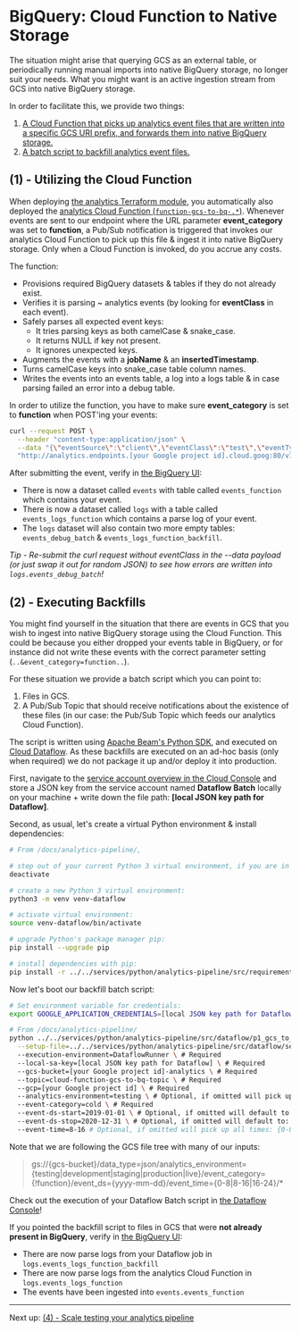 # BigQuery: Cloud Function to Native Storage

The situation might arise that querying GCS as an external table, or periodically running manual imports into native BigQuery storage, no longer suit your needs. What you might want is an active ingestion stream from GCS into native BigQuery storage.

In order to facilitate this, we provide two things:

1. [A Cloud Function that picks up analytics event files that are written into a specific GCS URI prefix, and forwards them into native BigQuery storage.](#1---utilizing-the-cloud-function)
2. [A batch script to backfill analytics event files.](#2---executing-backfills)

## (1) - Utilizing the Cloud Function

When deploying [the analytics Terraform module](../../services/terraform/module-analytics), you automatically also deployed the [analytics Cloud Function (`function-gcs-to-bq-.*`)](https://console.cloud.google.com/functions/list). Whenever events are sent to our endpoint where the URL parameter **event_category** was set to **function**, a Pub/Sub notification is triggered that invokes our analytics Cloud Function to pick up this file & ingest it into native BigQuery storage. Only when a Cloud Function is invoked, do you accrue any costs.

The function:

- Provisions required BigQuery datasets & tables if they do not already exist.
- Verifies it is parsing ~ analytics events (by looking for **eventClass** in each event).
- Safely parses all expected event keys:
    + It tries parsing keys as both camelCase & snake_case.
    + It returns NULL if key not present.
    + It ignores unexpected keys.
- Augments the events with a **jobName** & an **insertedTimestamp**.
- Turns camelCase keys into snake_case table column names.
- Writes the events into an events table, a log into a logs table & in case parsing failed an error into a debug table.

In order to utilize the function, you have to make sure **event_category** is set to **function** when POST'ing your events:

```bash
curl --request POST \
  --header "content-type:application/json" \
  --data "{\"eventSource\":\"client\",\"eventClass\":\"test\",\"eventType\":\"cloud_function\",\"eventTimestamp\":1562599755,\"eventIndex\":6,\"sessionId\":\"f58179a375290599dde17f7c6d546d78\",\"buildVersion\":\"2.0.13\",\"eventEnvironment\":\"testing\",\"eventAttributes\":{\"playerId\": 12345678}}" \
  "http://analytics.endpoints.[your Google project id].cloud.goog:80/v1/event?key=[your Google project api key]&analytics_environment=testing&event_category=function&session_id=f58179a375290599dde17f7c6d546d78"
```

After submitting the event, verify in [the BigQuery UI](https://console.cloud.google.com/bigquery):

- There is now a dataset called `events` with table called `events_function` which contains your event.
- There is now a dataset called `logs` with a table called `events_logs_function` which contains a parse log of your event.
- The `logs` dataset will also contain two more empty tables: `events_debug_batch` & `events_logs_function_backfill`.

_Tip - Re-submit the curl request without eventClass in the --data payload (or just swap it out for random JSON) to see how errors are written into `logs.events_debug_batch`!_

## (2) - Executing Backfills

You might find yourself in the situation that there are events in GCS that you wish to ingest into native BigQuery storage using the Cloud Function. This could be because you either dropped your events table in BigQuery, or for instance did not write these events with the correct parameter setting (`..&event_category=function..`).

For these situation we provide a batch script which you can point to:

1. Files in GCS.
2. A Pub/Sub Topic that should receive notifications about the existence of these files (in our case: the Pub/Sub Topic which feeds our analytics Cloud Function).

The script is written using [Apache Beam's Python SDK](https://beam.apache.org/documentation/sdks/python/), and executed on [Cloud Dataflow](https://cloud.google.com/dataflow/). As these backfills are executed on an ad-hoc basis (only when required) we do not package it up and/or deploy it into production.

First, navigate to the [service account overview in the Cloud Console](https://console.cloud.google.com/iam-admin/serviceaccounts) and store a JSON key from the service account named **Dataflow Batch** locally on your machine + write down the file path: **[local JSON key path for Dataflow]**.

Second, as usual, let's create a virtual Python environment & install dependencies:

```bash
# From /docs/analytics-pipeline/,

# step out of your current Python 3 virtual environment, if you are in one:
deactivate

# create a new Python 3 virtual environment:
python3 -m venv venv-dataflow

# activate virtual environment:
source venv-dataflow/bin/activate

# upgrade Python's package manager pip:
pip install --upgrade pip

# install dependencies with pip:
pip install -r ../../services/python/analytics-pipeline/src/requirements/dataflow.txt
```

Now let's boot our backfill batch script:

```bash
# Set environment variable for credentials:
export GOOGLE_APPLICATION_CREDENTIALS=[local JSON key path for Dataflow]

# From /docs/analytics-pipeline/
python ../../services/python/analytics-pipeline/src/dataflow/p1_gcs_to_bq_backfill.py  \
  --setup-file=../../services/python/analytics-pipeline/src/dataflow/setup.py \ # Required
  --execution-environment=DataflowRunner \ # Required
  --local-sa-key=[local JSON key path for Dataflow] \ # Required
  --gcs-bucket=[your Google project id]-analytics \ # Required
  --topic=cloud-function-gcs-to-bq-topic \ # Required
  --gcp=[your Google project id] \ # Required
  --analytics-environment=testing \ # Optional, if omitted will pick up the following environments: {testing, development, staging, development, production, live}
  --event-category=cold \ # Required
  --event-ds-start=2019-01-01 \ # Optional, if omitted will default to: 2019-01-01
  --event-ds-stop=2020-12-31 \ # Optional, if omitted will default to: 2020-12-31
  --event-time=8-16 # Optional, if omitted will pick up all times: {0-8, 8-16, 16-24}
```

Note that we are following the GCS file tree with many of our inputs:

> gs://{gcs-bucket}/data_type=json/analytics_environment={testing|development|staging|production|live}/event_category={!function}/event_ds={yyyy-mm-dd}/event_time={0-8|8-16|16-24}/*

Check out the execution of your Dataflow Batch script in [the Dataflow Console](https://console.cloud.google.com/dataflow)!

If you pointed the backfill script to files in GCS that were **not already present in BigQuery**, verify in [the BigQuery UI](https://console.cloud.google.com/bigquery):

- There are now parse logs from your Dataflow job in `logs.events_logs_function_backfill`
- There are now parse logs from the analytics Cloud Function in `logs.events_logs_function`
- The events have been ingested into `events.events_function`

---

Next up: [(4) - Scale testing your analytics pipeline](./4-scale-test.md)
